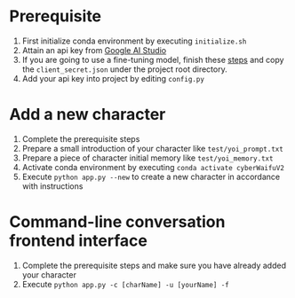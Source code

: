 # Prerequisite

1. First initialize conda environment by executing `initialize.sh`
2. Attain an api key from [Google AI Studio](https://aistudio.google.com)
3. If you are going to use a fine-tuning model, finish these [steps](https://ai.google.dev/palm_docs/oauth_quickstart?hl=zh-cn) and copy the `client_secret.json` under the project root directory.
4. Add your api key into project by editing `config.py`

# Add a new character

1. Complete the prerequisite steps
2. Prepare a small introduction of your character like `test/yoi_prompt.txt`
3. Prepare a piece of character initial memory like `test/yoi_memory.txt`
4. Activate conda environment by executing `conda activate cyberWaifuV2`
5. Execute `python app.py --new` to create a new character in accordance with instructions

# Command-line conversation frontend interface

1. Complete the prerequisite steps and make sure you have already added your character
2. Execute `python app.py -c [charName] -u [yourName] -f`